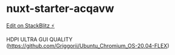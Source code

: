 # nuxt-starter-acqavw

[Edit on StackBlitz ⚡️](https://stackblitz.com/edit/nuxt-starter-acqavw)

HDPI ULTRA GUI QUALITY (https://github.com/Griggorii/Ubuntu_Chromium_OS-20.04-FLEX)
